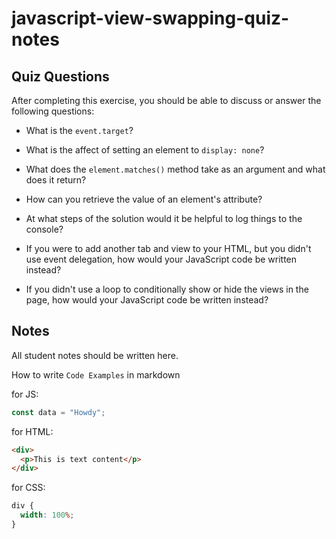 # javascript-view-swapping-quiz-notes

## Quiz Questions

After completing this exercise, you should be able to discuss or answer the following questions:

- What is the `event.target`?

- What is the affect of setting an element to `display: none`?

- What does the `element.matches()` method take as an argument and what does it return?

- How can you retrieve the value of an element's attribute?

- At what steps of the solution would it be helpful to log things to the console?

- If you were to add another tab and view to your HTML, but you didn't use event delegation, how would your JavaScript code be written instead?

- If you didn't use a loop to conditionally show or hide the views in the page, how would your JavaScript code be written instead?

## Notes

All student notes should be written here.


How to write `Code Examples` in markdown

for JS:

```javascript
const data = "Howdy";
```

for HTML:

```html
<div>
  <p>This is text content</p>
</div>
```

for CSS:

```css
div {
  width: 100%;
}
```